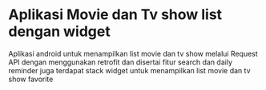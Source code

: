 # Aplikasi Movie dan Tv show list dengan widget

Aplikasi android untuk menampilkan list movie dan tv show melalui Request API dengan menggunakan retrofit dan disertai fitur search dan daily reminder
juga terdapat stack widget untuk menampilkan list movie dan tv show favorite
